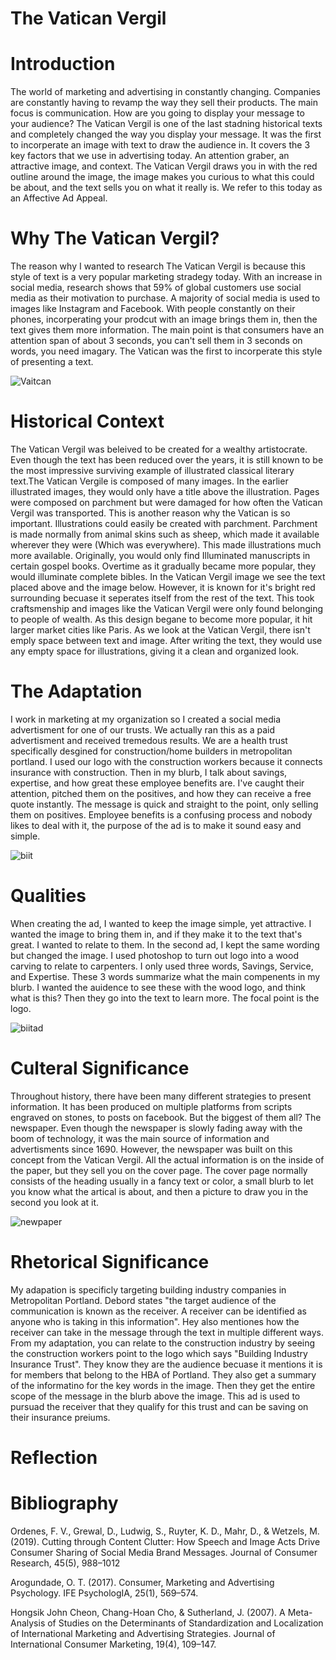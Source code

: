 # The Vatican Vergil
# Introduction
The world of marketing and advertising in constantly changing. Companies are constantly having to revamp the way they sell their products. The main focus is communication. How are you going to display your message to your audience? The Vatican Vergil is one of the last stadning historical texts and completely changed the way you display your message. It was the first to incorperate an image with text to draw the audience in. It covers the 3 key factors that we use in advertising today. An attention graber, an attractive image, and context. The Vatican Vergil draws you in with the red outline around the image, the image makes you curious to what this could be about, and the text sells you on what it really is. We refer to this today as an Affective Ad Appeal.

# Why The Vatican Vergil?
The reason why I wanted to research The Vatican Vergil is because this style of text is a very popular marketing stradegy today. With an increase in social media, research shows that 59% of global customers use social media as their motivation to purchase. A majority of social media is used to images like Instagram and Facebook. With people constantly on their phones, incorperating your prodcut with an image brings them in, then the text gives them more information. The main point is that consumers have an attention span of about 3 seconds, you can't sell them in 3 seconds on words, you need imagary. The Vatican was the first to incorperate this style of presenting a text. 

![Vaitcan](Vatican.png)




# Historical Context
The Vatican Vergil was beleived to be created for a wealthy artistocrate. Even though the text has been reduced over the years, it is still known to be the most impressive surviving example of illustrated classical literary text.The Vatican Vergile is composed of many images. In the earlier illustrated images, they would only have a title above the illustration. Pages were composed on parchment but were damaged for how often the Vatican Vergil was transported. This is another reason why the Vatican is so important. Illustrations could easily be created with parchment. Parchment is made normally from animal skins such as sheep, which made it available wherever they were (Which was everywhere). This made illustrations much more available. Originally, you would only find Illuminated manuscripts in certain gospel books. Overtime as it gradually became more popular, they would illuminate complete bibles. In the Vatican Vergil image we see the text placed above and the image below. However, it is known for it's bright red surrounding becuase it seperates itself from the rest of the text. This took craftsmenship and images like the Vatican Vergil were only found belonging to people of wealth. As this design begane to become more popular, it hit larger market cities like Paris. As we look at the Vatican Vergil, there isn't emply space between text and image. After writing the text, they would use any empty space for illustrations, giving it a clean and organized look.


# The Adaptation
I work in marketing at my organization so I created a social media advertisment for one of our trusts. We actually ran this as a paid advertisment and received tremedous results. We are a health trust specifically desgined for construction/home builders in metropolitan portland. I used our logo with the construction workers because it connects insurance with construction. Then in my blurb, I talk about savings, expertise, and how great these employee benefits are. I've caught their attention, pitched them on the positives, and how they can receive a free quote instantly. The message is quick and straight to the point, only selling them on positives. Employee benefits is a confusing process and nobody likes to deal with it, the purpose of the ad is to make it sound easy and simple.

![biit](biit.png)

# Qualities
When creating the ad, I wanted to keep the image simple, yet attractive. I wanted the image to bring them in, and if they make it to the text that's great. I wanted to relate to them. In the second ad, I kept the same wording but changed the image. I used photoshop to turn out logo into a wood carving to relate to carpenters. I only used three words, Savings, Service, and Expertise. These 3 words summarize what the main compenents in my blurb. I wanted the auidence to see these with the wood logo, and think what is this? Then they go into the text to learn more. The focal point is the logo.

![biitad](biitad.png)


# Culteral Significance
Throughout history, there have been many different strategies to present information. It has been produced on multiple platforms from scripts engraved on stones, to posts on facebook. But the biggest of them all? The newspaper. Even though the newspaper is slowly fading away with the boom of technology, it was the main source of information and advertisments since 1690. However, the newspaper was built on this concept from the Vatican Vergil. All the actual information is on the inside of the paper, but they sell you on the cover page. The cover page normally consists of the heading usually in a fancy text or color, a small blurb to let you know what the artical is about, and then a picture to draw you in the second you look at it.

![newpaper](newspaper.jpeg)


# Rhetorical Significance
My adapation is specificly targeting building industry companies in Metropolitan Portland. Debord states "the target audience of the communication is known as the receiver. A receiver can be identified as anyone who is taking in this information". Hey also mentiones how the receiver can take in the message through the text in multiple different ways. From my adaptation, you can relate to the construction industry by seeing the construction workers point to the logo which says "Building Industry Insurance Trust". They know they are the audience becuase it mentions it is for members that belong to the HBA of Portland. They also get a summary of the informatino for the key words in the image. Then they get the entire scope of the message in the blurb above the image. This ad is used to pursuad the receiver that they qualify for this trust and can be saving on their insurance preiums. 


# Reflection

# Bibliography
Ordenes, F. V., Grewal, D., Ludwig, S., Ruyter, K. D., Mahr, D., & Wetzels, M. (2019). Cutting through Content Clutter: How Speech and Image Acts Drive Consumer Sharing of Social Media Brand Messages. Journal of Consumer Research, 45(5), 988–1012

Arogundade, O. T. (2017). Consumer, Marketing and Advertising Psychology. IFE PsychologIA, 25(1), 569–574. 

Hongsik John Cheon, Chang-Hoan Cho, & Sutherland, J. (2007). A Meta-Analysis of Studies on the Determinants of Standardization and Localization of International Marketing and Advertising Strategies. Journal of International Consumer Marketing, 19(4), 109–147.


